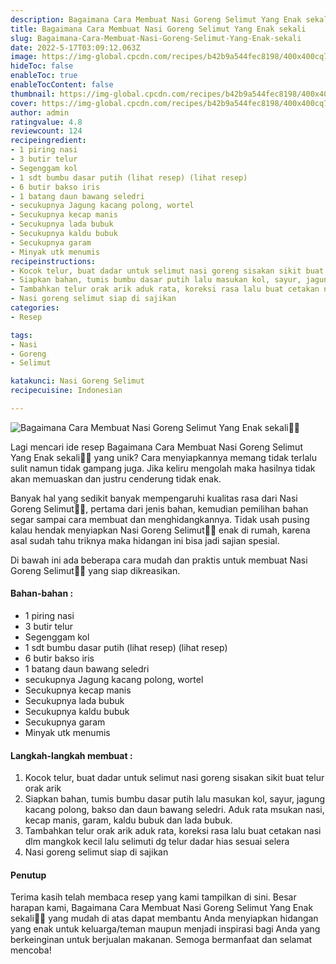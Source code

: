 ```yaml
---
description: Bagaimana Cara Membuat Nasi Goreng Selimut Yang Enak sekali"
title: Bagaimana Cara Membuat Nasi Goreng Selimut Yang Enak sekali
slug: Bagaimana-Cara-Membuat-Nasi-Goreng-Selimut-Yang-Enak-sekali
date: 2022-5-17T03:09:12.063Z
image: https://img-global.cpcdn.com/recipes/b42b9a544fec8198/400x400cq70/photo.jpg
hideToc: false
enableToc: true
enableTocContent: false
thumbnail: https://img-global.cpcdn.com/recipes/b42b9a544fec8198/400x400cq70/photo.jpg
cover: https://img-global.cpcdn.com/recipes/b42b9a544fec8198/400x400cq70/photo.jpg
author: admin
ratingvalue: 4.8
reviewcount: 124
recipeingredient:
- 1 piring nasi
- 3 butir telur
- Segenggam kol
- 1 sdt bumbu dasar putih (lihat resep) (lihat resep)
- 6 butir bakso iris
- 1 batang daun bawang seledri
- secukupnya Jagung kacang polong, wortel
- Secukupnya kecap manis
- Secukupnya lada bubuk
- Secukupnya kaldu bubuk
- Secukupnya garam
- Minyak utk menumis
recipeinstructions:
- Kocok telur, buat dadar untuk selimut nasi goreng sisakan sikit buat telur orak arik
- Siapkan bahan, tumis bumbu dasar putih lalu masukan kol, sayur, jagung kacang polong, bakso dan daun bawang seledri. Aduk rata msukan nasi, kecap manis, garam, kaldu bubuk dan lada bubuk.
- Tambahkan telur orak arik aduk rata, koreksi rasa lalu buat cetakan nasi dlm mangkok kecil lalu selimuti dg telur dadar hias sesuai selera
- Nasi goreng selimut siap di sajikan
categories:
- Resep

tags:
- Nasi
- Goreng
- Selimut

katakunci: Nasi Goreng Selimut
recipecuisine: Indonesian

---
```


![Bagaimana Cara Membuat Nasi Goreng Selimut Yang Enak sekali👩‍🍳](https://img-global.cpcdn.com/recipes/b42b9a544fec8198/400x400cq70/photo.jpg)

Lagi mencari ide resep Bagaimana Cara Membuat Nasi Goreng Selimut Yang Enak sekali👩‍🍳 yang unik? Cara menyiapkannya memang tidak terlalu sulit namun tidak gampang juga. Jika keliru mengolah maka hasilnya tidak akan memuaskan dan justru cenderung tidak enak.

Banyak hal yang sedikit banyak mempengaruhi kualitas rasa dari Nasi Goreng Selimut👩‍🍳, pertama dari jenis bahan, kemudian pemilihan bahan segar sampai cara membuat dan menghidangkannya. Tidak usah pusing kalau hendak menyiapkan Nasi Goreng Selimut👩‍🍳 enak di rumah, karena asal sudah tahu triknya maka hidangan ini bisa jadi sajian spesial.

Di bawah ini ada beberapa cara mudah dan praktis untuk membuat Nasi Goreng Selimut👩‍🍳 yang siap dikreasikan.

<!--inarticleads1-->

#### Bahan-bahan :

- 1 piring nasi
- 3 butir telur
- Segenggam kol
- 1 sdt bumbu dasar putih (lihat resep) (lihat resep)
- 6 butir bakso iris
- 1 batang daun bawang seledri
- secukupnya Jagung kacang polong, wortel
- Secukupnya kecap manis
- Secukupnya lada bubuk
- Secukupnya kaldu bubuk
- Secukupnya garam
- Minyak utk menumis

<!--inarticleads2-->

#### Langkah-langkah membuat :

1. Kocok telur, buat dadar untuk selimut nasi goreng sisakan sikit buat telur orak arik
1. Siapkan bahan, tumis bumbu dasar putih lalu masukan kol, sayur, jagung kacang polong, bakso dan daun bawang seledri. Aduk rata msukan nasi, kecap manis, garam, kaldu bubuk dan lada bubuk.
1. Tambahkan telur orak arik aduk rata, koreksi rasa lalu buat cetakan nasi dlm mangkok kecil lalu selimuti dg telur dadar hias sesuai selera
1. Nasi goreng selimut siap di sajikan

#### Penutup

Terima kasih telah membaca resep yang kami tampilkan di sini. Besar harapan kami, Bagaimana Cara Membuat Nasi Goreng Selimut Yang Enak sekali👩‍🍳 yang mudah di atas dapat membantu Anda menyiapkan hidangan yang enak untuk keluarga/teman maupun menjadi inspirasi bagi Anda yang berkeinginan untuk berjualan makanan. Semoga bermanfaat dan selamat mencoba!